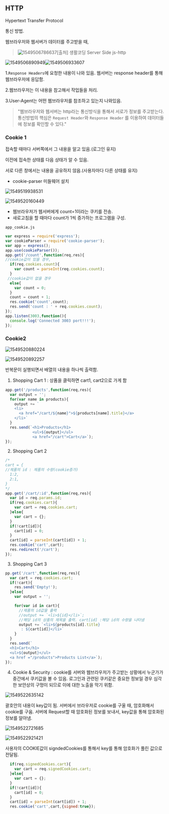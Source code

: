 ## HTTP

Hypertext Transfer Protocol

통신 방법.

웹브라우저와 웹서버가 데이터를 주고받을 때,  

> ![1549506786637](C:\Users\USER\AppData\Roaming\Typora\typora-user-images\1549506786637.png)[출처] 생활코딩 Server Side js-http



![1549506890949](C:\Users\USER\AppData\Roaming\Typora\typora-user-images\1549506890949.png)![1549506933607](C:\Users\USER\AppData\Roaming\Typora\typora-user-images\1549506933607.png)

1.`Response Headers`에 요청한 내용이 나와 있음. 웹서버는 response header를 통해 웹브라우저에 응답함.

2.웹브라우저는 이 내용을 참고해서 작업들을 처리.

3.User-Agent는 어떤 웹브라우저를 참조하고 있는지 나와있음.

> "웹브라우저와 웹서버는 http라는 통신방식을 통해서 서로가 정보를 주고받는다. 통신방법의 핵심은 `Request Header`와 `Response Header` 를 이용하여 데이터들에 정보를 확인할 수 있다."

### Cookie 1

 접속할 때마다 서버쪽에서 그 내용을 알고 있음.(로그인 유지)

이전에 접속한 상태를 다음 상태가 알 수 있음.

서로 다른 창에서는 내용을 공유하지 않음.(사용자마다 다른 상태를 유지)

* cookie-parser 미들웨어 설치

![1549519938531](C:\Users\USER\AppData\Roaming\Typora\typora-user-images\1549519938531.png)

![1549520160449](C:\Users\USER\AppData\Roaming\Typora\typora-user-images\1549520160449.png)

* 웹브라우저가 웹서버에게 count=1이라는 쿠키를 전송.
* 새로고침을 할 때마다 count가 1씩 증가하는 프로그램을 구성.

`app_cookie.js`

```javascript
var express = require('express');
var cookieParser = require('cookie-parser');
var app = express();
app.use(cookieParser());
app.get('/count',function(req,res){
//cookie값이 있을 경우,
  if(req.cookies.count){
    var count = parseInt(req.cookies.count);
  }
 //cookie값이 없을 경우
  else{
    var count = 0;
  }
  count = count + 1;
  res.cookie('count',count);
  res.send('count : ' + req.cookies.count);
});
app.listen(3003,function(){
  console.log('Connected 3003 port!!!');
});

```

### Cookie2

![1549520880224](C:\Users\USER\AppData\Roaming\Typora\typora-user-images\1549520880224.png)

![1549520892257](C:\Users\USER\AppData\Roaming\Typora\typora-user-images\1549520892257.png)

반복문이 실행되면서 배열의 내용을 하나씩 출력함.

1. Shopping Cart 1 : 상품을 클릭하면 cart1, cart2으로 가게 함

```javascript
app.get('/products',function(req,res){
  var output = '';
  for(var name in products){
    output += `
    <li>
      <a href="/cart/${name}">${products[name].title}</a>
    </li>`
  }
  res.send(`<h1>Products</h1>
            <ul>${output}</ul>
            <a href="/cart">Cart</a>`);
});
```

2. Shopping Cart 2 

```javascript
/*
cart = {
//제품의 id : 제품의 수량(cookie증가)
  1:2,
  2:1,
}
*/
app.get('/cart/:id',function(req,res){
  var id = req.params.id;
  if(req.cookies.cart){
    var cart = req.cookies.cart;
  }else{
    var cart = {};
  }
  if(!cart[id]){
    cart[id] = 0;
  }
  cart[id] = parseInt(cart[id]) + 1;
  res.cookie('cart',cart);
  res.redirect('/cart');
});
```

3. Shopping Cart 3

```javascript
pp.get('/cart',function(req,res){
  var cart = req.cookies.cart;
  if(!cart){
    res.send('Empty!');
  }else{
    var output = '';

    for(var id in cart){
      //제품의 id값을 출력
      //output += `<li>${id}</li>`;
      //해당 id의 상품의 제목을 출력. cart[id] :해당 id의 수량을 나타냄
      output += `<li>${products[id].title}
       : ${cart[id]}</li>`
    }
  }
  res.send(`
  <h1>Cart</h1>
  <ul>${output}</ul>
  <a href ="/products">Products List</a>`);
});
```

4. Cookie & Security :  cookie를 서버와 웹브라우저가 주고받는 상황에서 누군가가 중간에서 쿠키값을 볼 수 있음. 로그인과 관련된 쿠키같은 중요한 정보일 경우 심각한 보안상의 구멍이 되므로 이에 대한 노출을 막기 위함.

![1549522635142](C:\Users\USER\AppData\Roaming\Typora\typora-user-images\1549522635142.png)

괄호안의 내용이 key값이 됨. 서버에서 브라우저로 cookie를 구울 때, 암호화해서 cookie를 구움. 서버에 Request할 때 암호화된 정보를 보내서, key값을 통해 암호화된 정보를 알아냄.

![1549522721685](C:\Users\USER\AppData\Roaming\Typora\typora-user-images\1549522721685.png)

![1549522921421](C:\Users\USER\AppData\Roaming\Typora\typora-user-images\1549522921421.png)

사용자의  COOKIE값이 signdedCookies를 통해서 key를 통해 암호화가 풀린 값으로 전달됨.

```javascript
  if(req.signedCookies.cart){
    var cart = req.signedCookies.cart;
  }else{
    var cart = {};
  }
  if(!cart[id]){
    cart[id] = 0;
  }
  cart[id] = parseInt(cart[id]) + 1;
  res.cookie('cart',cart,{signed:true});
```

